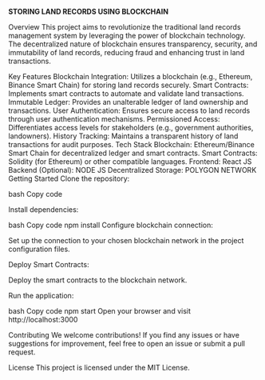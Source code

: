 **STORING LAND RECORDS USING BLOCKCHAIN**

Overview
This project aims to revolutionize the traditional land records management system by leveraging the power of blockchain technology. The decentralized nature of blockchain ensures transparency, security, and immutability of land records, reducing fraud and enhancing trust in land transactions.

Key Features
Blockchain Integration: Utilizes a blockchain (e.g., Ethereum, Binance Smart Chain) for storing land records securely.
Smart Contracts: Implements smart contracts to automate and validate land transactions.
Immutable Ledger: Provides an unalterable ledger of land ownership and transactions.
User Authentication: Ensures secure access to land records through user authentication mechanisms.
Permissioned Access: Differentiates access levels for stakeholders (e.g., government authorities, landowners).
History Tracking: Maintains a transparent history of land transactions for audit purposes.
Tech Stack
Blockchain: Ethereum/Binance Smart Chain for decentralized ledger and smart contracts.
Smart Contracts: Solidity (for Ethereum) or other compatible languages.
Frontend: React JS
Backend (Optional): NODE JS
Decentralized Storage: POLYGON NETWORK
Getting Started
Clone the repository:

bash
Copy code

Install dependencies:

bash
Copy code
npm install
Configure blockchain connection:

Set up the connection to your chosen blockchain network in the project configuration files.

Deploy Smart Contracts:

Deploy the smart contracts to the blockchain network.

Run the application:

bash
Copy code
npm start
Open your browser and visit http://localhost:3000


Contributing
We welcome contributions! If you find any issues or have suggestions for improvement, feel free to open an issue or submit a pull request.

License
This project is licensed under the MIT License.
